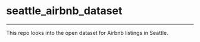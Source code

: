 # seattle_airbnb_dataset
------------------------------
This repo looks into the open dataset for Airbnb listings in Seattle.
